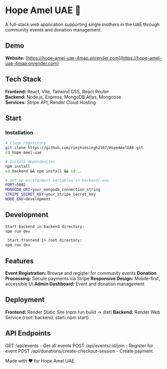 # Hope Amel UAE 🌟

A full-stack web application supporting single mothers in the UAE through community events and donation management.

##  Demo
**Website:** [https://hope-amel-uae-4map.onrender.com](https://hope-amel-uae-4map.onrender.com)

## Tech Stack
**Frontend:** React, Vite, Tailwind CSS, React Router  
**Backend:** Node.js, Express, MongoDB Atlas, Mongoose  
**Services:** Stripe API, Render Cloud Hosting

##  Start

### Installation
```bash
# Clone repository
git clone https://github.com/rimjhimsingh2107/HopeAmelUAE.git
cd hope-amel-uae

# Install dependencies
npm install
cd backend && npm install && cd ..

# Set up environment variables in backend/.env
PORT=5002
MONGODB_URI=your_mongodb_connection_string
STRIPE_SECRET_KEY=your_stripe_secret_key
NODE_ENV=development
```

## Development
```bash
Start backend in backend directory:
npm run dev

 Start frontend in root directory:
npm run dev
```

## Features
**Event Registration:** Browse and register for community events
**Donation Processing:** Secure payments via Stripe
**Responsive Design:** Mobile-first, accessible UI
**Admin Dashboard:** Event and donation management

## Deployment

**Frontend:** Render Static Site (npm run build → dist)
**Backend:** Render Web Service (root: backend, start: npm start)

## API Endpoints
GET /api/events - Get all events
POST /api/events/:id/join - Register for event
POST /api/donations/create-checkout-session - Create payment


Made with ❤️ for Hope Amel UAE 
